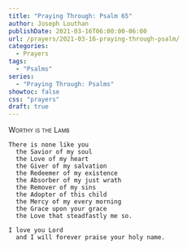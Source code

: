 ```yaml
---
title: "Praying Through: Psalm 65"
author: Joseph Louthan
publishDate: 2021-03-16T06:00:00-06:00
url: /prayers/2021-03-16-praying-through-psalm/
categories:
  - Prayers
tags:
  - "Psalms"
series:
  - "Praying Through: Psalms"
showtoc: false
css: "prayers"
draft: true
---
```

<div style="font-variant: small-caps;">
Worthy is the Lamb
</div>

```text
There is none like you
  the Savior of my soul
  the Love of my heart
  the Giver of my salvation
  the Redeemer of my existence
  the Absorber of my just wrath
  the Remover of my sins
  the Adopter of this child
  the Mercy of my every morning
  the Grace upon your grace
  the Love that steadfastly me so.

I love you Lord
  and I will forever praise your holy name.
```
